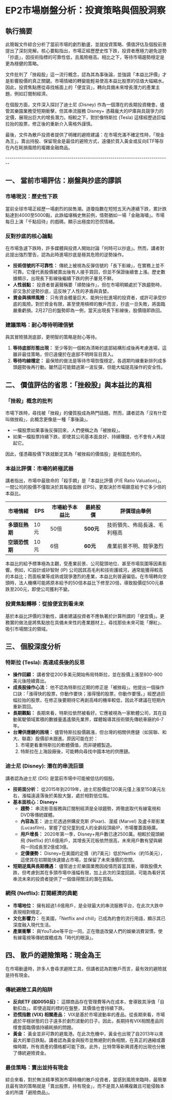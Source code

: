 # EP2市場崩盤分析：投資策略與個股洞察

## 執行摘要

此簡報文件綜合分析了當前市場的劇烈動盪，並就投資策略、價值評估及個股前景提出了深刻見解。核心要點指出，市場正經歷歷史性下跌，投資者應極力避免逆勢「抄底」，因技術指標的可靠性低，且風險極高。相比之下，等待市場趨勢穩定是更為穩健的策略。

文件批判了「挫殺股」這一流行概念，認為其為事後論，並強調「本益比評價」才是影響股價的真正關鍵。市場情緒的轉變能輕易使高本益比股票的估值大幅縮水。因此，投資焦點應從尋找帳面上的「便宜貨」，轉向具備未來增長潛力的產業主題，例如訂閱制經濟。

在個股方面，文件深入探討了迪士尼 (Disney) 作為一個潛在的長期投資機會。儘管其樂園業務受短期衝擊，但其串流服務 Disney+ 憑藉龐大的IP庫與具競爭力的定價，展現出巨大的增長潛力。相較之下，對於像特斯拉 (Tesla) 這樣經歷過巨幅拉抬的股票，修正後的重新介入需格外謹慎。

最後，文件為散戶投資者提供了明確的避險建議：在市場充滿不確定性時，「現金為王」。賣出持股、保留現金是最佳的避險方式，遠優於買入黃金或反向ETF等存在內在耗損風險的複雜金融商品。

\--------------------------------------------------------------------------------

## 一、 當前市場評估：崩盤與抄底的謬誤

### 市場現況：歷史性下跌

當前全球市場正經歷一場劇烈的拋售潮。道瓊指數在短短五天內連續下跌，累計跌點達到4000至5000點，此跌幅堪稱史無前例，情勢猶如一場「金融海嘯」。市場每日上演「千點招待」的戲碼，顯示出極度的恐慌情緒。

### 反對抄底的核心論點

在市場急遽下跌時，許多媒體與投資人開始討論「何時可以抄底」。然而，講者對此提出強烈警告，認為此時進場抄底是極其危險的逆勢操作。

- **技術信號的不可靠性：** 傳統上被視為反彈信號的「長下影線」，在實務上並不可靠。它僅代表股價被賣出後有人接手買回，但並不保證後續會上漲。歷史數據顯示，出現長下影線後繼續下跌的例子屢見不鮮。
- **人性弱點：** 投資者普遍聲稱要「順勢操作」，但在市場明顯處於下跌趨勢時，卻又急於逆勢抄底，這反映了人性的矛盾與貪婪。
- **資金與槓桿風險：** 只有資金體量巨大、能夠分批進場的投資者，或許可承受抄底的風險。對於資金有限，甚至使用槓桿的散戶而言，抄底一旦失敗，將面臨嚴重虧損。2月27日的盤勢即為一例，當天出現長下影線後，股價隨即跌回。

### 建議策略：耐心等待明確信號

與其冒險猜測底部，更明智的策略是耐心等待。

1. **等待底部形態出現：** 至少等到一個較為清晰的底部結構形成後再考慮進場，這雖非最佳策略，但已遠優於在底部不明時盲目買入。
2. **等待均線穩定：** 最保險的做法是等待市場恢復穩定，各週期均線重新排列成多頭趨勢後再行動。雖然這可能錯過第一波反彈，但能大幅提高操作的安全性。

## 二、 價值評估的省思：「挫殺股」與本益比的真相

### 「挫殺」概念的批判

市場下跌時，尋找被「挫殺」的優質股成為熱門話題。然而，講者認為「沒有什麼叫做挫殺」，此概念更像是一種「事後論」。

- 一檔股票如果事後反彈回來，人們便稱之為「被挫殺」。
- 如果一檔股票持續下跌，即使其公司基本面良好、持續賺錢，也不會有人再提起它。

因此，僅憑藉股價下跌就斷定其為「被挫殺的價值股」是相當危險的。

### 本益比評價：市場的終極武器

講者指出，市場中最致命的「殺手鐧」是「本益比評價 (P/E Ratio Valuation)」。一間公司的股價不僅取決於其每股盈餘 (EPS)，更取決於市場願意給予它多少倍的本益比。

| 市場情緒       | EPS  | 市場給予本益比 | 最終股價  | 評價理由舉例                 |
| -------------- | ---- | -------------- | --------- | ---------------------------- |
| **多頭狂熱期** | 10元 | 50倍           | **500元** | 技術領先、佈局長遠、毛利極高 |
| **空頭恐慌期** | 10元 | 6倍            | **60元**  | 產業前景不明、競爭激烈       |

本益比的給予標準極為主觀，受產業前景、公司龍頭地位、甚至市場氛圍等因素影響。例如，IC設計或矽智財 (IP) 公司因其高毛利和技術護城河，通常能獲得較高的本益比；而面板業等成熟或競爭激烈的產業，本益比則普遍偏低。在市場轉向空頭時，法人機構可能將原本給予的50倍本益比下修至20倍，導致股價從500元暴跌至200元，即使公司獲利不變。

### 投資焦點轉移：從撿便宜到看未來

基於本益比評價的浮動性，講者建議投資者不應執著於計算所謂的「便宜價」。更務實的做法是將焦點放在具備未來性的產業題材上，尋找那些未來可能「爆紅」、吸引市場關注的領域。

## 三、 個股深度分析

### 特斯拉 (Tesla): 高速成長後的反思

- **操作回顧：** 講者曾從200多美元開始佈局特斯拉，並在股價上漲至800-900美元後陸續賣出。
- **成長股操作心法：** 他不認為特斯拉近期的修正是「被挫殺」。他提出一個操作口訣：「漲得快的股票，你動作要快；漲得慢的股票，你動作要慢。」經歷過巨幅拉抬的股票，在修正後要期待它再創高峰的機率較低，因此不建議在短期內重新買回。
- **長期觀點：** 長期來看，特斯拉依然被看好。它應被視為一家軟體公司，其在自動駕駛領域累積的數據量遙遙領先業界，媒體報導其技術領先傳統車廠約6-7年。
- **台灣供應鏈的困境：** 儘管特斯拉股價飆漲，但台灣的相關供應鏈（如貿聯、和大、聯嘉）股價卻未跟進。原因可能在於：
  1. 市場更看重特斯拉的軟體價值，而非硬體製造。
  2. 特斯拉在上海設廠後，可能轉向尋找中國本地的供應鏈。

### 迪士尼 (Disney): 潛在的串流巨頭

講者認為迪士尼 (DIS) 是當前市場中可能被低估的個股。

- **技術面分析：** 從2015年到2019年，迪士尼股價從120美元僅上漲至150美元左右，漲幅遠遠落後於美股大盤，處於相對低位階。
- **基本面核心：Disney+**
  - **趨勢：** 串流影音服務與訂閱制經濟是全球趨勢，將徹底取代有線電視和DVD等傳統媒體。
  - **內容為王：** 迪士尼透過併購皮克斯 (Pixar)、漫威 (Marvel) 及盧卡斯影業 (Lucasfilm)，掌握了從兒童到成人的全齡段頂級IP，市場覆蓋面極廣。
  - **用戶增長：** 2020年第一季，Disney+用戶數已達2500萬。相較於龍頭網飛 (Netflix) 的1.6億用戶，其增長天花板依然很高，未來用戶數有望與網飛一同成長至2億或3億。
  - **定價優勢：** Disney+在美國的定價（約7美元）低於Netflix（約15美元），這使其在初期能快速搶占市場，並保留了未來漲價的空間。
- **短期逆風與長期機遇：** 儘管迪士尼樂園業務因疫情而首當其衝，導致股價大跌，但考慮到其在多頭市場中漲幅有限，加上此次的深度回調，可能為看好其串流未來的投資者提供了一個值得關注的潛在買點。

### 網飛 (Netflix): 訂閱經濟的典範

- **市場地位：** 擁有超過1.6億用戶，是全球最大的串流服務平台，在此次大跌中表現相對穩定。
- **文化影響力：** 在美國，「Netflix and chill」已成為約會的流行用語，顯示其已深度融入現代生活。
- **產業衝擊：** 與YouTube等平台一同，正在徹底改變人們的娛樂消費習慣，使有線電視等傳統媒體成為「時代的眼淚」。

## 四、 散戶的避險策略：現金為王

在市場動盪時，許多人會尋求避險工具，但講者認為對散戶而言，最有效的避險就是持有現金。

### 傳統避險工具的陷阱

- **反向ETF (如0050反)：** 這類商品存在管理費等內在成本，會導致其淨值「自動扣血」。即使追蹤的標的在盤整，其價值也會持續下跌。
- **恐慌指數 (VIX) 相關產品：** VIX是基於市場波動率的產品。從長期來看，市場處於平穩狀態的日子遠多於劇烈波動的日子。因此，長期持有VIX相關產品同樣會面臨價值持續耗損的問題。
- **黃金：** 黃金並非可靠的避風港。在此次危機中，黃金也出現了自2013年以來最大的單日跌點。講者認為黃金與股市並無絕對的負相關，在真正的通縮或蕭條時期，所有資產的價格都可能下跌。此外，比特幣等新興資產的出現也分散了傳統避險資金。

### 最佳策略：賣出並持有現金

綜合來看，對於無法精準預測市場時機的散戶投資者，當感到風險來臨時，最簡單且最有效的策略就是「賣出股票，持有現金」，而不是買入結構複雜且可能侵蝕本金的所謂「避險商品」。
